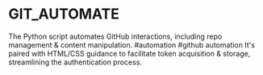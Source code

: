 # GIT_AUTOMATE
The Python script automates GitHub interactions, including repo management &amp; content manipulation. #automation #github automation It's paired with HTML/CSS guidance to facilitate token acquisition &amp; storage, streamlining the authentication process.
